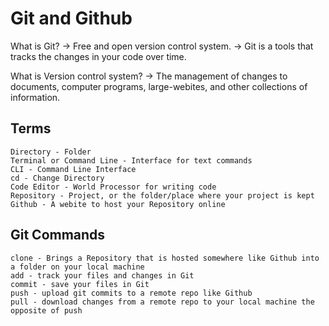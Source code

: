 # Git and Github

What is Git?
-> Free and open version control system.
-> Git is a tools that tracks the changes in your code over time.

What is Version control system?
-> The management of changes to documents, computer programs, large-webites, and other collections of information.

## Terms
    Directory - Folder
    Terminal or Command Line - Interface for text commands
    CLI - Command Line Interface
    cd - Change Directory
    Code Editor - World Processor for writing code
    Repository - Project, or the folder/place where your project is kept
    Github - A webite to host your Repository online

## Git Commands
    clone - Brings a Repository that is hosted somewhere like Github into a folder on your local machine
    add - track your files and changes in Git
    commit - save your files in Git
    push - upload git commits to a remote repo like Github
    pull - download changes from a remote repo to your local machine the opposite of push
